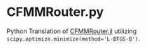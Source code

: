 # CFMMRouter.py
Python Translation of [CFMMRouter.jl](https://github.com/bcc-research/CFMMRouter.jl) utilizing `scipy.optimize.minimize(method='L-BFGS-B')`.
